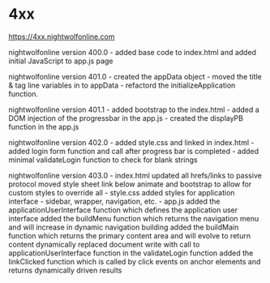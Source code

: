 # 4xx

https://4xx.nightwolfonline.com

nightwolfonline version 400.0
	- added base code to index.html and added initial JavaScript to app.js page
	
nightwolfonline version 401.0
	- created the appData object
	- moved the title & tag line variables in to appData
	- refactord the initializeApplication function.
	
nightwolfonline version 401.1
	- added bootstrap to the index.html
	- added a DOM injection of the progressbar in the app.js
	- created the displayPB function in the app.js	
	
nightwolfonline version 402.0
	- added style.css and linked in index.html
	- added login form function and call after progress bar is completed
	- added minimal validateLogin function to check for blank strings

nightwolfonline version 403.0
	- index.html
		updated all hrefs/links to passive protocol
		moved style sheet link below animate and bootstrap to allow for custom styles to override all
	- style.css
		added styles for application interface - sidebar, wrapper, navigation, etc.
	- app.js
		added the applicationUserInterface function which defines the application user interface
		added the buildMenu function which returns the navigation menu and will increase in dynamic navigation building
		added the buildMain function which returns the primary content area and will evolve to return content dynamically
		replaced document write with call to applicationUserInterface function in the validateLogin function
		added the linkClicked function which is called by click events on anchor elements and returns dynamically driven results